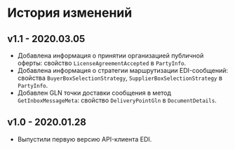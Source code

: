 # История изменений

## v1.1 - 2020.03.05
- Добавлена информация о принятии организацией публичной оферты: свойство `LicenseAgreementAccepted` в `PartyInfo`.
- Добавлена информация о стратегии маршрутизации EDI-сообщений: свойства `BuyerBoxSelectionStrategy`, `SupplierBoxSelectionStrategy` в `PartyInfo`.
- Добавлен GLN точки доставки сообщения в метод `GetInboxMessageMeta`: свойство `DeliveryPointGln` в `DocumentDetails`.

## v1.0 - 2020.01.28
- Выпустили первую версию API-клиента EDI.
